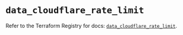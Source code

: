 # `data_cloudflare_rate_limit`

Refer to the Terraform Registry for docs: [`data_cloudflare_rate_limit`](https://registry.terraform.io/providers/cloudflare/cloudflare/5.1.0/docs/data-sources/rate_limit).
